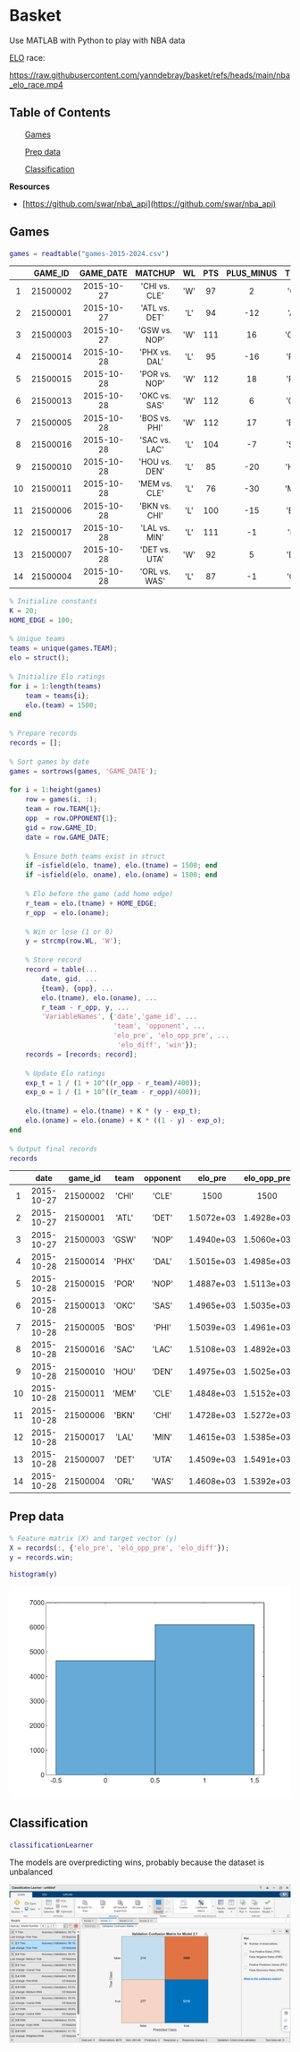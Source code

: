 
# Basket

Use MATLAB with Python to play with NBA data

[ELO](https://en.wikipedia.org/wiki/Elo_rating_system) race:

https://raw.githubusercontent.com/yanndebray/basket/refs/heads/main/nba_elo_race.mp4

<a name="beginToc"></a>

## Table of Contents
&emsp;&emsp;[Games](#games)
 
&emsp;&emsp;[Prep data](#prep-data)
 
&emsp;&emsp;[Classification](#classification)
 
<a name="endToc"></a>

**Resources**

-  [https://github.com/swar/nba\_api](https://github.com/swar/nba_api)  

## Games
```matlab
games = readtable("games-2015-2024.csv")
```
| |GAME_ID|GAME_DATE|MATCHUP|WL|PTS|PLUS_MINUS|TEAM|OPPONENT|
|:--:|:--:|:--:|:--:|:--:|:--:|:--:|:--:|:--:|
|1|21500002|2015-10-27|'CHI vs. CLE'|'W'|97|2|'CHI'|'CLE'|
|2|21500001|2015-10-27|'ATL vs. DET'|'L'|94|-12|'ATL'|'DET'|
|3|21500003|2015-10-27|'GSW vs. NOP'|'W'|111|16|'GSW'|'NOP'|
|4|21500014|2015-10-28|'PHX vs. DAL'|'L'|95|-16|'PHX'|'DAL'|
|5|21500015|2015-10-28|'POR vs. NOP'|'W'|112|18|'POR'|'NOP'|
|6|21500013|2015-10-28|'OKC vs. SAS'|'W'|112|6|'OKC'|'SAS'|
|7|21500005|2015-10-28|'BOS vs. PHI'|'W'|112|17|'BOS'|'PHI'|
|8|21500016|2015-10-28|'SAC vs. LAC'|'L'|104|-7|'SAC'|'LAC'|
|9|21500010|2015-10-28|'HOU vs. DEN'|'L'|85|-20|'HOU'|'DEN'|
|10|21500011|2015-10-28|'MEM vs. CLE'|'L'|76|-30|'MEM'|'CLE'|
|11|21500006|2015-10-28|'BKN vs. CHI'|'L'|100|-15|'BKN'|'CHI'|
|12|21500017|2015-10-28|'LAL vs. MIN'|'L'|111|-1|'LAL'|'MIN'|
|13|21500007|2015-10-28|'DET vs. UTA'|'W'|92|5|'DET'|'UTA'|
|14|21500004|2015-10-28|'ORL vs. WAS'|'L'|87|-1|'ORL'|'WAS'|

```matlab
% Initialize constants
K = 20;
HOME_EDGE = 100;

% Unique teams
teams = unique(games.TEAM);
elo = struct();

% Initialize Elo ratings
for i = 1:length(teams)
    team = teams{i};
    elo.(team) = 1500;
end

% Prepare records
records = [];

% Sort games by date
games = sortrows(games, 'GAME_DATE');

for i = 1:height(games)
    row = games(i, :);
    team = row.TEAM{1};
    opp  = row.OPPONENT{1};
    gid = row.GAME_ID;
    date = row.GAME_DATE;
    
    % Ensure both teams exist in struct
    if ~isfield(elo, tname), elo.(tname) = 1500; end
    if ~isfield(elo, oname), elo.(oname) = 1500; end

    % Elo before the game (add home edge)
    r_team = elo.(tname) + HOME_EDGE;
    r_opp  = elo.(oname);
    
    % Win or lose (1 or 0)
    y = strcmp(row.WL, 'W');
    
    % Store record
    record = table(...
        date, gid, ...
        {team}, {opp}, ...
        elo.(tname), elo.(oname), ...
        r_team - r_opp, y, ...
        'VariableNames', {'date','game_id', ...
                          'team', 'opponent', ...
                          'elo_pre', 'elo_opp_pre', ...
                           'elo_diff', 'win'});
    records = [records; record];

    % Update Elo ratings
    exp_t = 1 / (1 + 10^((r_opp - r_team)/400));
    exp_o = 1 / (1 + 10^((r_team - r_opp)/400));
    
    elo.(tname) = elo.(tname) + K * (y - exp_t);
    elo.(oname) = elo.(oname) + K * ((1 - y) - exp_o);
end

% Output final records
records
```
| |date|game_id|team|opponent|elo_pre|elo_opp_pre|elo_diff|win|
|:--:|:--:|:--:|:--:|:--:|:--:|:--:|:--:|:--:|
|1|2015-10-27|21500002|'CHI'|'CLE'|1500|1500|100|1|
|2|2015-10-27|21500001|'ATL'|'DET'|1.5072e+03|1.4928e+03|114.3974|0|
|3|2015-10-27|21500003|'GSW'|'NOP'|1.4940e+03|1.5060e+03|88.0402|1|
|4|2015-10-28|21500014|'PHX'|'DAL'|1.5015e+03|1.4985e+03|103.0780|0|
|5|2015-10-28|21500015|'POR'|'NOP'|1.4887e+03|1.5113e+03|77.3125|1|
|6|2015-10-28|21500013|'OKC'|'SAS'|1.4965e+03|1.5035e+03|92.9341|1|
|7|2015-10-28|21500005|'BOS'|'PHI'|1.5039e+03|1.4961e+03|107.7084|1|
|8|2015-10-28|21500016|'SAC'|'LAC'|1.5108e+03|1.4892e+03|121.6995|0|
|9|2015-10-28|21500010|'HOU'|'DEN'|1.4975e+03|1.5025e+03|94.9670|0|
|10|2015-10-28|21500011|'MEM'|'CLE'|1.4848e+03|1.5152e+03|69.6325|0|
|11|2015-10-28|21500006|'BKN'|'CHI'|1.4728e+03|1.5272e+03|45.6769|0|
|12|2015-10-28|21500017|'LAL'|'MIN'|1.4615e+03|1.5385e+03|23.0626|0|
|13|2015-10-28|21500007|'DET'|'UTA'|1.4509e+03|1.5491e+03|1.7370|1|
|14|2015-10-28|21500004|'ORL'|'WAS'|1.4608e+03|1.5392e+03|21.6370|0|

## Prep data
```matlab
% Feature matrix (X) and target vector (y)
X = records(:, {'elo_pre', 'elo_opp_pre', 'elo_diff'});
y = records.win;
```

```matlab
histogram(y)
```

![figure_0.png](README_media/figure_0.png)

## Classification
```matlab
classificationLearner
```

The models are overpredicting wins, probably because the dataset is unbalanced


![image_0.png](README_media/image_0.png)

